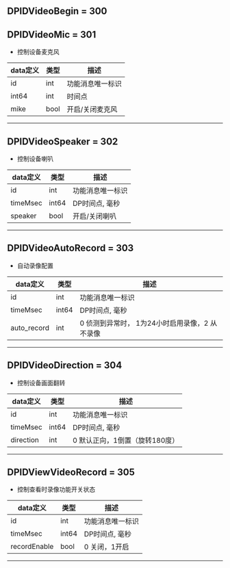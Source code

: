 ## DPIDVideoBegin = 300
## DPIDVideoMic = 301

*  控制设备麦克风

|  data定义 |    类型| 描述 | 
|---|---|---|
|id|int| 功能消息唯一标识|
|int64| int| 时间点 |
|mike|bool| 开启/关闭麦克风 |

  
---

## DPIDVideoSpeaker = 302

*  控制设备喇叭

|  data定义 |    类型| 描述 | 
|---|---|---|
|id|int| 功能消息唯一标识|
|timeMsec| int64| DP时间点, 毫秒 |
|speaker|bool| 开启/关闭喇叭 |

 ---

## DPIDVideoAutoRecord = 303
 
* 自动录像配置

|  data定义 |    类型| 描述 | 
|---|---|---|
|id|int| 功能消息唯一标识|
|timeMsec| int64| DP时间点, 毫秒 |
|auto_record|int|  0 侦测到异常时， 1为24小时启用录像，2 从不录像 |
 

---

## DPIDVideoDirection = 304

*  控制设备画面翻转

|  data定义 |    类型| 描述 | 
|---|---|---|
|id|int| 功能消息唯一标识|
|timeMsec| int64| DP时间点, 毫秒 |
|direction|int| 0 默认正向，1倒置（旋转180度） |

 
  
---
## DPIDViewVideoRecord = 305

*  控制查看时录像功能开关状态

|  data定义 |    类型| 描述 | 
|---|---|---|
|id|int| 功能消息唯一标识|
|timeMsec| int64| DP时间点, 毫秒 |
|recordEnable|bool| 0 关闭，1开启|

 
  
---